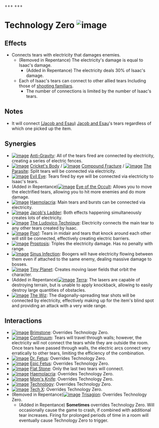 +++
+++

 # Technology Zero ![image](/image/Technology_Zero.png) 


Effects
---------


* Connects tears with electricity that damages enemies.
	+ (Removed in Repentance) The electricity's damage is equal to Isaac's damage.
		- (Added in Repentance) The electricity deals 30% of Isaac's damage.
	+ Each of Isaac's tears can connect to other allied tears Including those of [shooting familiars](/wiki/Shooting_familiar "Shooting familiar").
		- The number of connections is limited by the number of Isaac's tears.


Notes
-------


* It will connect  [(Jacob and Esau)](/wiki/Jacob_and_Esau "Jacob and Esau") [Jacob and Esau](/wiki/Jacob_and_Esau "Jacob and Esau")'s tears regardless of which one picked up the item.


Synergies
-----------


* [![image](/image/Anti-Gravity.png)](/wiki/Anti-Gravity "Anti-Gravity") [Anti-Gravity](/wiki/Anti-Gravity "Anti-Gravity"): All of the tears fired are connected by electricity, creating a series of electric fences.
* [![image](/image/Cricket%27s_Body.png)](/wiki/Cricket%27s_Body "Cricket's Body") [Cricket's Body](/wiki/Cricket%27s_Body "Cricket's Body") / [![image](/image/Compound_Fracture.png)](/wiki/Compound_Fracture "Compound Fracture") [Compound Fracture](/wiki/Compound_Fracture "Compound Fracture") / [![image](/image/The_Parasite.png)](/wiki/The_Parasite "The Parasite") [The Parasite](/wiki/The_Parasite "The Parasite"): Split tears will be connected via electricity.
* [![image](/image/Evil_Eye.png)](/wiki/Evil_Eye "Evil Eye") [Evil Eye](/wiki/Evil_Eye "Evil Eye"): Tears fired by eye will be connected via electricity to Isaac's tears.
* (Added in Repentance)[![image](/image/Eye_of_the_Occult.png)](/wiki/Eye_of_the_Occult "Eye of the Occult") [Eye of the Occult](/wiki/Eye_of_the_Occult "Eye of the Occult"): Allows you to move the electrified tears, allowing you to hit more enemies and do more damage.
* [![image](/image/Haemolacria.png)](/wiki/Haemolacria "Haemolacria") [Haemolacria](/wiki/Haemolacria "Haemolacria"): Main tears and bursts can be connected via electricity.
* [![image](/image/Jacob%27s_Ladder.png)](/wiki/Jacob%27s_Ladder "Jacob's Ladder") [Jacob's Ladder](/wiki/Jacob%27s_Ladder "Jacob's Ladder"): Both effects happening simultaneously creates lots of electricity.
* [![image](/image/The_Ludovico_Technique.png)](/wiki/The_Ludovico_Technique "The Ludovico Technique") [The Ludovico Technique](/wiki/The_Ludovico_Technique "The Ludovico Technique"): Electricity connects the main tear to any other tears created by Isaac.
* [![image](/image/Pop!.png)](/wiki/Pop! "Pop!") [Pop!](/wiki/Pop! "Pop!"): Tears in midair and tears that knock around each other will still be connected, effectively creating electric barriers.
* [![image](/image/Proptosis.png)](/wiki/Proptosis "Proptosis") [Proptosis](/wiki/Proptosis "Proptosis"): Triples the electricity damage. Has no penalty with range.
* [![image](/image/Sinus_Infection.png)](/wiki/Sinus_Infection "Sinus Infection") [Sinus Infection](/wiki/Sinus_Infection "Sinus Infection"): Boogers will have electricity flowing between them even if attached to the same enemy, dealing massive damage to bosses.
* [![image](/image/Tiny_Planet.png)](/wiki/Tiny_Planet "Tiny Planet") [Tiny Planet](/wiki/Tiny_Planet "Tiny Planet"): Creates moving laser fields that orbit the character.
* (Added in Repentance)[![image](/image/Terra.png)](/wiki/Terra "Terra") [Terra](/wiki/Terra "Terra"): The lasers are capable of destroying terrain, but is unable to apply knockback, allowing to easily destroy large quantities of obstacles.
* [![image](/image/The_Wiz.png)](/wiki/The_Wiz "The Wiz") [The Wiz](/wiki/The_Wiz "The Wiz"): The diagonally-spreading tear shots will be connected by electricity, effectively making up for the item's blind spot and providing an attack with a very wide range.


Interactions
--------------


* [![image](/image/Brimstone.png)](/wiki/Brimstone "Brimstone") [Brimstone](/wiki/Brimstone "Brimstone"): Overrides Technology Zero.
* [![image](/image/Continuum.png)](/wiki/Continuum "Continuum") [Continuum](/wiki/Continuum "Continuum"): Tears will travel through walls; however, the electricity will not connect the tears while they are outside the room. Once tears have passed through walls, the electric arcs connect very erratically to other tears, limiting the efficiency of the combination.
* [![image](/image/Dr._Fetus.png)](/wiki/Dr._Fetus "Dr. Fetus") [Dr. Fetus](/wiki/Dr._Fetus "Dr. Fetus"): Overrides Technology Zero.
* [![image](/image/Epic_Fetus.png)](/wiki/Epic_Fetus "Epic Fetus") [Epic Fetus](/wiki/Epic_Fetus "Epic Fetus"): Overrides Technology Zero.
* [![image](/image/Flat_Stone.png)](/wiki/Flat_Stone "Flat Stone") [Flat Stone](/wiki/Flat_Stone "Flat Stone"): Only the last two tears will connect.
* [![image](/image/Haemolacria.png)](/wiki/Haemolacria "Haemolacria") [Haemolacria](/wiki/Haemolacria "Haemolacria"): Overrides Technology Zero.
* [![image](/image/Mom%27s_Knife.png)](/wiki/Mom%27s_Knife "Mom's Knife") [Mom's Knife](/wiki/Mom%27s_Knife "Mom's Knife"): Overrides Technology Zero.
* [![image](/image/Technology.png)](/wiki/Technology "Technology") [Technology](/wiki/Technology "Technology"): Overrides Technology Zero.
* [![image](/image/Tech_X.png)](/wiki/Tech_X "Tech X") [Tech X](/wiki/Tech_X "Tech X"): Overrides Technology Zero.
* (Removed in Repentance)[![image](/image/Trisagion.png)](/wiki/Trisagion "Trisagion") [Trisagion](/wiki/Trisagion "Trisagion"): Overrides Technology Zero.
	+ (Added in Repentance) **Sometimes** overrides Technology Zero. Will occasionally cause the game to crash, if combined with additional tear increases. Firing for prolonged periods of time in a room will eventually cause Technology Zero to trigger.


